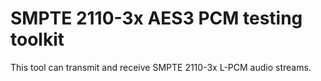# SMPTE 2110-3x AES3 PCM testing toolkit

This tool can transmit and receive SMPTE 2110-3x L-PCM audio streams.